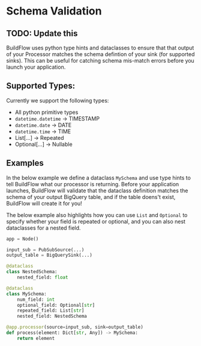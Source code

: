 # Schema Validation

## TODO: Update this

BuildFlow uses python type hints and dataclasses to ensure that that output of your Processor matches the schema defintion of your sink (for supported sinks). This can be useful for catching schema mis-match errors before you launch your application.

## Supported Types:

Currently we support the following types:

- All python primitive types
- `datetime.datetime` -> TIMESTAMP
- `datetime.date` -> DATE
- `datetime.time` -> TIME
- List[...] -> Repeated
- Optional[...] -> Nullable

## Examples

In the below example we define a dataclass `MySchema` and use type hints to tell BuildFlow what our processor is returning. Before your application launches, BuildFlow will validate that the dataclass definition matches the schema of your output BigQuery table, and if the table doens't exist, BuildFlow will create it for you!

The below example also highlights how you can use `List` and `Optional` to specify whether your field is repeated or optional, and you can also nest dataclasses for a nested field.

```python
app = Node()

input_sub = PubSubSource(...)
output_table = BigQuerySink(...)

@dataclass
class NestedSchema:
    nested_field: float

@dataclass
class MySchema:
    num_field: int
    optional_field: Optional[str]
    repeated_field: List[str]
    nested_field: NestedSchema

@app.processor(source=input_sub, sink=output_table)
def process(element: Dict[str, Any]) -> MySchema:
    return element
```
